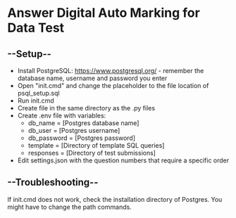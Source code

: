# Answer Digital Auto Marking for Data Test

## --Setup--
- Install PostgreSQL: https://www.postgresql.org/ - remember the database name, username and password you enter
- Open "init.cmd" and change the placeholder to the file location of psql_setup.sql
- Run init.cmd 
- Create file in the same directory as the .py files
- Create .env file with variables:
    - db_name = [Postgres database name]
    - db_user = [Postgres username]
    - db_password = [Postgres password]
    - template = [Directory of template SQL queries]
    - responses = [Directory of test submissions]
- Edit settings.json with the question numbers that require a specific order

## --Troubleshooting--

If init.cmd does not work, check the installation directory of Postgres. You might have to change the path commands.